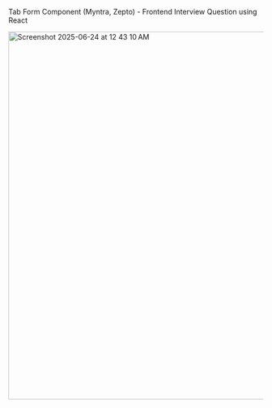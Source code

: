 
Tab Form Component (Myntra, Zepto) - Frontend Interview Question using React

<img width="727" alt="Screenshot 2025-06-24 at 12 43 10 AM" src="https://github.com/user-attachments/assets/d97a3b67-85a7-4b81-8e19-07057ed65baf" />
